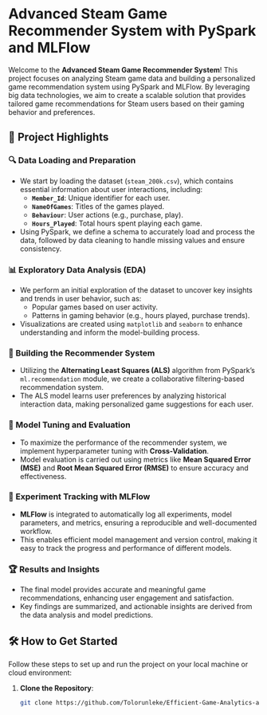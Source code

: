 # Advanced Steam Game Recommender System with PySpark and MLFlow

Welcome to the **Advanced Steam Game Recommender System**! This project focuses on analyzing Steam game data and building a personalized game recommendation system using PySpark and MLFlow. By leveraging big data technologies, we aim to create a scalable solution that provides tailored game recommendations for Steam users based on their gaming behavior and preferences.

## 🚀 Project Highlights

### 🔍 Data Loading and Preparation
- We start by loading the dataset (`steam_200k.csv`), which contains essential information about user interactions, including:
  - **`Member_Id`**: Unique identifier for each user.
  - **`NameOfGames`**: Titles of the games played.
  - **`Behaviour`**: User actions (e.g., purchase, play).
  - **`Hours_Played`**: Total hours spent playing each game.
- Using PySpark, we define a schema to accurately load and process the data, followed by data cleaning to handle missing values and ensure consistency.

### 📊 Exploratory Data Analysis (EDA)
- We perform an initial exploration of the dataset to uncover key insights and trends in user behavior, such as:
  - Popular games based on user activity.
  - Patterns in gaming behavior (e.g., hours played, purchase trends).
- Visualizations are created using `matplotlib` and `seaborn` to enhance understanding and inform the model-building process.

### 🧠 Building the Recommender System
- Utilizing the **Alternating Least Squares (ALS)** algorithm from PySpark’s `ml.recommendation` module, we create a collaborative filtering-based recommendation system.
- The ALS model learns user preferences by analyzing historical interaction data, making personalized game suggestions for each user.

### 🎯 Model Tuning and Evaluation
- To maximize the performance of the recommender system, we implement hyperparameter tuning with **Cross-Validation**.
- Model evaluation is carried out using metrics like **Mean Squared Error (MSE)** and **Root Mean Squared Error (RMSE)** to ensure accuracy and effectiveness.

### 📝 Experiment Tracking with MLFlow
- **MLFlow** is integrated to automatically log all experiments, model parameters, and metrics, ensuring a reproducible and well-documented workflow.
- This enables efficient model management and version control, making it easy to track the progress and performance of different models.

### 🏆 Results and Insights
- The final model provides accurate and meaningful game recommendations, enhancing user engagement and satisfaction.
- Key findings are summarized, and actionable insights are derived from the data analysis and model predictions.

## 🛠️ How to Get Started

Follow these steps to set up and run the project on your local machine or cloud environment:

1. **Clone the Repository**:
   ```bash
   git clone https://github.com/Tolorunleke/Efficient-Game-Analytics-and-Recommender-System-for-Steam-with-PySpark
